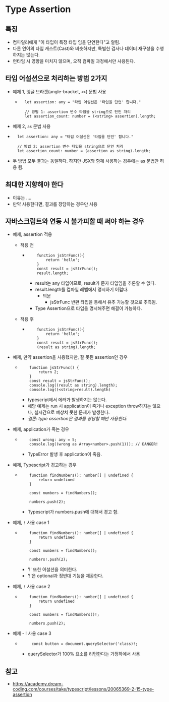 # Type Assertion

## 특징

- 컴파일러에게 "이 타입이 특정 타입 임을 단언한다"고 알림.
- 다른 언어의 타입 캐스트(Cast)와 비슷하지만, 특별한 검사나 데이터 재구성을 수행하지는 않는다.
- 런타임 시 영향을 미치지 않으며, 오직 컴파일 과정에서만 사용된다.

## 타입 어설션으로 처리하는 방법 2가지

- 예제 1, 앵글 브라켓(angle-bracket, `<>`) 문법 사용

  - ```
      let assertion: any = "타입 어설션은 '타입을 단언' 합니다."

      // 방법 1: assertion 변수 타입을 string으로 단언 처리
      let assertion_count: number = (<string> assertion).length;
    ```

- 예제 2, `as` 문법 사용

- ```
    let assertion: any = "타입 어셜선은 '타입을 단언' 합니다."

    // 방법 2: assertion 변수 타입을 string으로 단언 처리
    let assertion_count: number = (assertion as string).length;
   ```

- 두 방법 모두 결과는 동일하다. 하지만 JSX와 함꼐 사용하는 경우에는 as 문법만 허용 됨.

## 최대한 지향해야 한다

- 이유는 ....
- 만약 사용한다면, 결과를 장담하는 경우만 사용

## 자바스크립트와 연동 시 불가피할 때 써야 하는 경우

- 예제, assertion 적용
  - 적용 전

    - ```
          function jsStrFunc(){
              return 'hello';
          }
          const result = jsStrFunc();
          result.length;
        ```

      - result는 any 타입이므로, result가 문자 타입임을 추론할 수 없다.
      - result.length를 컴파일 레벨에서 명시하기 어렵다.
        - 의문
          - jsStrFunc 반환 타입을 통해서 유추 가능할 것으로 추측됨.
      - Type Assertion으로 타입을 명시해주면 해결이 가능하다.
  - 적용 후

    - ```
          function jsStrFunc(){
              return 'hello';
          }
          const result = jsStrFunc();
          (result as string).length;
        ```

- 예제, 만약 assertion을 사용했지만, 잘 못된 assertion인 경우

  - ```
        function jsStrFunc() {
            return 2;
        }
        const result = jsStrFunc();
        console.log((result as string).length);
        console.log((<string>result).length)
      ```

    - typescript에서 에러가 발생하지는 않는다.
    - 해당 예제는 run 시 application이 죽거나 exception throw하지는 않으나, 실시간으로 예상치 못한 문제가 발생한다.
    - *결론: type assertion은 결과를 장담할 때만 사용한다.*
- 예제, application가 죽는 경우

  - ```
        const wrong: any = 5;
        console.log((wrong as Array<number>.push(1))); // DANGER!
      ```

    - TypeError 발생 후 application이 죽음.
- 예제, Typescript가 경고하는 경우

  - ```
        function findNumbers(): number[] | undefined {
            return undefined
        }

        const numbers = findNumbers();

        numbers.push(2); 
      ```

    - Typescript가 numbers.push에 대해서 경고 함.
- 예제, `!` 사용 case 1

  - ```
        function findNumbers(): number[] | undefined {
            return undefined
        }

        const numbers = findNumbers();

        numbers!.push(2);  
      ```

    - '!' 또한 어설션을 의미한다.
    - '!'은 optional과 정반대 기능을 제공한다.
- 예제, `!` 사용 case 2

  - ```
        function findNumbers(): number[] | undefined {
            return undefined
        }

        const numbers = findNumbers()!;

        numbers.push(2);  
      ```

- 예제 - ! 사용 case 3

  - ```
         const button = document.querySelector('class)!;
      ```

    - querySelector가 100% 요소를 리턴한다는 가정하에서 사용

## 참고

- <https://academy.dream-coding.com/courses/take/typescript/lessons/20065369-2-15-type-assertion>
